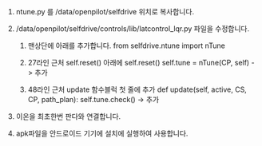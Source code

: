 
1. ntune.py 를 /data/openpilot/selfdrive 위치로 복사합니다.


2. /data/openpilot/selfdrive/controls/lib/latcontrol_lqr.py 파일을 수정합니다.

    1) 맨상단에 아래를 추가합니다.
    from selfdrive.ntune import nTune
    
    2) 27라인 근처 self.reset() 아래에
    self.reset()
    self.tune = nTune(CP, self) -> 추가
    
    
    3) 48라인 근처 update 함수블럭 첫 줄에 추가
    def update(self, active, CS, CP, path_plan):
      self.tune.check() -> 추가


3. 이온을 최초한번 판다와 연결합니다.


4. apk파일을 안드로이드 기기에 설치에 실행하여 사용합니다.